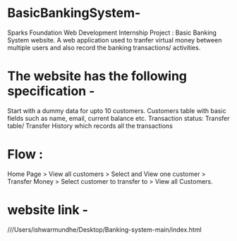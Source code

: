 # BasicBankingSystem-
Sparks Foundation Web Development Internship Project : Basic Banking System website. A web application used to tranfer virtual money between multiple users and also record the banking transactions/ activities. 
# The website has the following specification - 
Start with a dummy data for upto 10 customers. Customers table with basic fields such as name, email, current balance etc. Transaction status: Transfer table/ Transfer History which records all the transactions

# Flow :
Home Page > View all customers > Select and View one customer > Transfer Money > Select customer to transfer to > View all Customers.

# website link  -

///Users/ishwarmundhe/Desktop/Banking-system-main/index.html
